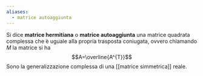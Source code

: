 ```yaml
---
aliases:
  - matrice autoaggiunta
---
```

Si dice **matrice hermitiana** o **matrice autoaggiunta** una matrice quadrata complessa che è uguale alla propria trasposta coniugata, ovvero chiamando $M$ la matrice si ha
$$A=\overline{A^{T}}$$
Sono la generalizzazione complessa di una [[matrice simmetrica]] reale.
